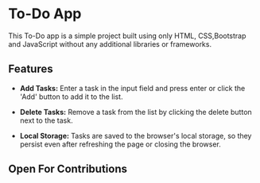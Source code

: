 # To-Do App

This To-Do app is a simple project built using only HTML, CSS,Bootstrap and JavaScript without any additional libraries or frameworks.

## Features

- **Add Tasks:** Enter a task in the input field and press enter or click the 'Add' button to add it to the list.

- **Delete Tasks:** Remove a task from the list by clicking the delete button next to the task.

- **Local Storage:** Tasks are saved to the browser's local storage, so they persist even after refreshing the page or closing the browser.

## Open For Contributions
